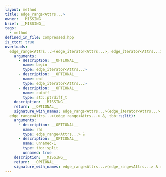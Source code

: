```yaml
---
layout: method
title: edge_range<Attrs...>
owner: __MISSING__
brief: __MISSING__
tags:
  - method
defined_in_file: compressed.hpp
is_ctor: true
overloads:
  edge_range<Attrs...>(edge_iterator<Attrs...>, edge_iterator<Attrs...>, std::ptrdiff_t):
    arguments:
      - description: __OPTIONAL__
        name: begin
        type: edge_iterator<Attrs...>
      - description: __OPTIONAL__
        name: end
        type: edge_iterator<Attrs...>
      - description: __OPTIONAL__
        name: cutoff
        type: std::ptrdiff_t
    description: __MISSING__
    return: __OPTIONAL__
    signature_with_names: edge_range<Attrs...>(edge_iterator<Attrs...> begin, edge_iterator<Attrs...> end, std::ptrdiff_t cutoff)
  edge_range<Attrs...>(edge_range<Attrs...> &, tbb::split):
    arguments:
      - description: __OPTIONAL__
        name: rhs
        type: edge_range<Attrs...> &
      - description: __OPTIONAL__
        name: unnamed-1
        type: tbb::split
        unnamed: true
    description: __MISSING__
    return: __OPTIONAL__
    signature_with_names: edge_range<Attrs...>(edge_range<Attrs...> & rhs, tbb::split)
---
```

